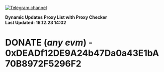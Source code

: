 [![Telegram channel](https://img.shields.io/endpoint?url=https://runkit.io/damiankrawczyk/telegram-badge/branches/master?url=https://t.me/n4z4v0d)](https://t.me/n4z4v0d) 

**Dynamic Updates Proxy List with Proxy Checker**  
**Last Updated: 16.12.23 14:02**

# DONATE (_any evm_) - 0xDEADf12DE9A24b47Da0a43E1bA70B8972F5296F2

